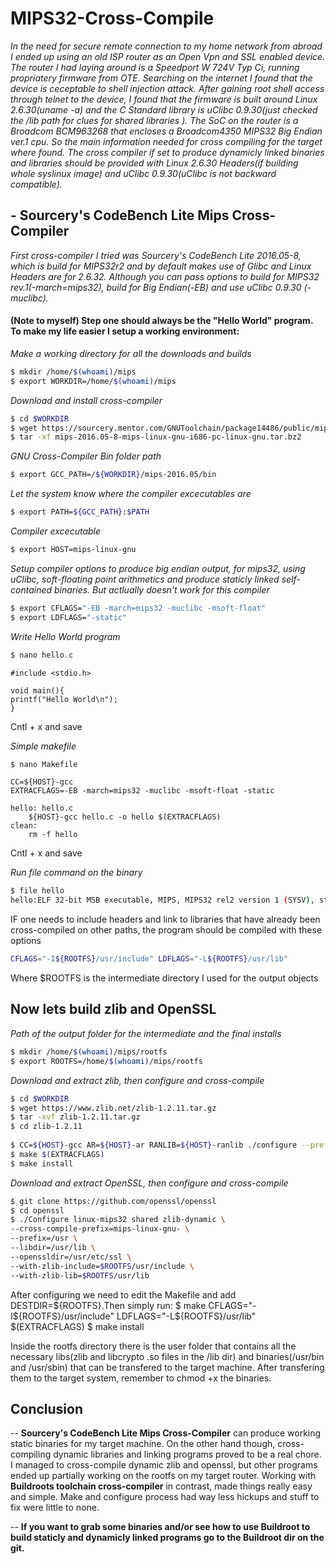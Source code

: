 # MIPS32-Cross-Compile

*In the need for secure remote connection to my home network from abroad I ended up using an old ISP router as an Open Vpn and SSL enabled device. The router I had laying around is a Speedport W 724V Typ Ci, running propriatery firmware from OTE. Searching on the internet I found that the device is ceceptable to shell injection attack. After gaining root shell access through telnet to the device, I found that the firmware is built around Linux 2.6.30(uname -a) and the C Standard library is uClibc 0.9.30(just checked the /lib path for clues for shared libraries ). The SoC on the router is a Broadcom BCM963268 that encloses a Broadcom4350 MIPS32 Big Endian ver.1 cpu.
So the main information needed for cross compiling for the target where found. The cross compiler if set to produce dynamicly linked binaries and libraries should be provided with Linux 2.6.30 Headers(if building whole syslinux image) and uClibc 0.9.30(uClibc is not backward compatible).*

## - Sourcery's CodeBench Lite Mips Cross-Compiler
   *First cross-compiler I tried was Sourcery's CodeBench Lite 2016.05-8, which is build for MIPS32r2 and by default makes use of Glibc and Linux Headers are for 2.6.32. Although you can pass options to build for MIPS32 rev.1(-march=mips32), build for Big Endian(-EB) and use uClibc 0.9.30 (-muclibc).*

#### (Note to myself) Step one should always be the "Hello World" program. To make my life easier I setup a working environment:

*Make a working directory for all the downloads and builds*
```bash
$ mkdir /home/$(whoami)/mips
$ export WORKDIR=/home/$(whoami)/mips
```

*Download and install cross-compiler*
```bash
$ cd $WORKDIR
$ wget https://sourcery.mentor.com/GNUToolchain/package14486/public/mips-linux-gnu/mips-2016.05-8-mips-linux-gnu-i686-pc-linux-gnu.tar.bz2
$ tar -xf mips-2016.05-8-mips-linux-gnu-i686-pc-linux-gnu.tar.bz2
```

*GNU Cross-Compiler Bin folder path*
```bash
$ export GCC_PATH=/${WORKDIR}/mips-2016.05/bin 
```

*Let the system know where the compiler excecutables are*
```bash
$ export PATH=${GCC_PATH}:$PATH
```

*Compiler excecutable*
```bash
$ export HOST=mips-linux-gnu
```

*Setup compiler options to produce big endian output, for mips32, using uClibc, soft-floating point arithmetics and produce staticly linked self-contained binaries. But actlually doesn't work for this compiler*
```bash
$ export CFLAGS="-EB -march=mips32 -muclibc -msoft-float"
$ export LDFLAGS="-static"
```

*Write Hello World program*
```c
$ nano hello.c
```
```code
#include <stdio.h>

void main(){
printf("Hello World\n");
}
```
Cntl + x and save

*Simple makefile*
```bash
$ nano Makefile
```
```code
CC=${HOST}-gcc
EXTRACFLAGS=-EB -march=mips32 -muclibc -msoft-float -static

hello: hello.c
	${HOST}-gcc hello.c -o hello $(EXTRACFLAGS)
clean:
	rm -f hello
```
Cntl + x and save

*Run file command on the binary*
```bash
$ file hello
hello:ELF 32-bit MSB executable, MIPS, MIPS32 rel2 version 1 (SYSV), statically linked, not stripped
```
IF one needs to include headers and link to libraries that have already been cross-compiled on other paths, the program should be compiled with these options
```bash
CFLAGS="-I${ROOTFS}/usr/include" LDFLAGS="-L${ROOTFS}/usr/lib"
```
Where $ROOTFS is the intermediate directory I used for the output objects

## Now lets build zlib and OpenSSL

*Path of the output folder for the intermediate and the final installs*
```bash
$ mkdir /home/$(whoami)/mips/rootfs
$ export ROOTFS=/home/$(whoami)/mips/rootfs
```
*Download and extract zlib, then configure and cross-compile*
```bash
$ cd $WORKDIR
$ wget https://www.zlib.net/zlib-1.2.11.tar.gz
$ tar -xvf zlib-1.2.11.tar.gz
$ cd zlib-1.2.11
 
$ CC=${HOST}-gcc AR=${HOST}-ar RANLIB=${HOST}-ranlib ./configure --prefix=$ROOTFS/usr  
$ make $(EXTRACFLAGS)
$ make install
```
*Download and extract OpenSSL, then configure and cross-compile*
```bash
$ git clone https://github.com/openssl/openssl
$ cd openssl
$ ./Configure linux-mips32 shared zlib-dynamic \
--cross-compile-prefix=mips-linux-gnu- \
--prefix=/usr \
--libdir=/usr/lib \
--openssldir=/usr/etc/ssl \
--with-zlib-include=$ROOTFS/usr/include \
--with-zlib-lib=$ROOTFS/usr/lib
```
After configuring we need to edit the Makefile and add DESTDIR=${ROOTFS}.Then simply run:
$ make CFLAGS="-I${ROOTFS}/usr/include" LDFLAGS="-L${ROOTFS}/usr/lib" $(EXTRACFLAGS)
$ make install

Inside the rootfs directory there is the user folder that contains all the necessary libs(zlib and libcrypto .so files in the /lib dir) and binaries(/usr/bin and /usr/sbin) that can be transfered to the target machine. After transfering them to the target system, remember to chmod +x the binaries.
 


## Conclusion
-- **Sourcery's CodeBench Lite Mips Cross-Compiler** can produce working static binaries for my target machine. On the other hand though, cross-compiling dynamic libraries and linking programs proved to be a real chore. I managed to cross-compile dynamic zlib and openssl, but other programs ended up partially working on the rootfs on my target router. 
Working with **Buildroots toolchain cross-compiler** in contrast, made things really easy and simple. Make and configure process had way less hickups and stuff to fix were little to none. 

-- **If you want to grab some binaries and/or see how to use Buildroot to build staticly and dynamicly linked programs go to the Buildroot dir on the git.**
